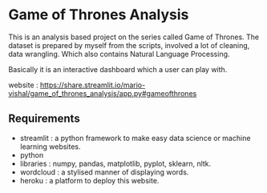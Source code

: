 # Game of Thrones Analysis

This is an analysis based project on the series called Game of Thrones. The dataset is prepared by myself from the scripts, involved a lot of cleaning, data wrangling. Which also contains Natural Language Processing.

Basically it is an interactive dashboard which a user can play with.

website : https://share.streamlit.io/mario-vishal/game_of_thrones_analysis/app.py#gameofthrones

## Requirements 

- streamlit : a python framework to make easy data science or machine learning websites.
- python
- libraries : numpy, pandas, matplotlib, pyplot, sklearn, nltk.
- wordcloud : a stylised manner of displaying words.
- heroku : a platform to deploy this website.
